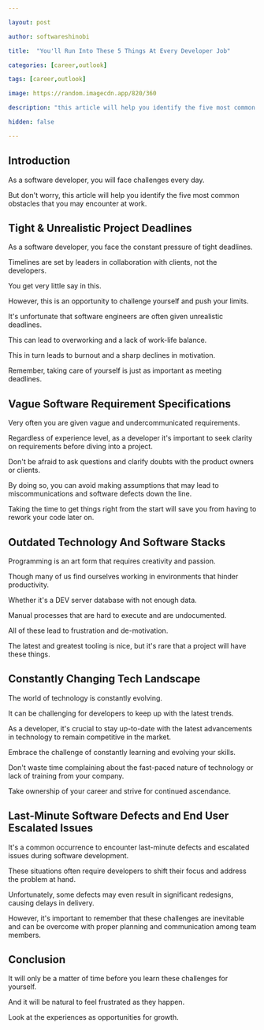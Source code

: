 ```yaml
---

layout: post

author: softwareshinobi

title:  "You'll Run Into These 5 Things At Every Developer Job"

categories: [career,outlook]

tags: [career,outlook]

image: https://random.imagecdn.app/820/360

description: "this article will help you identify the five most common obstacles that you may encounter at work."

hidden: false

---
```


## Introduction

As a software developer, you will face challenges every day.

But don't worry, this article will help you identify the five most common obstacles that you may encounter at work.

## Tight & Unrealistic Project Deadlines

As a software developer, you face the constant pressure of tight deadlines.

Timelines are set by leaders in collaboration with clients, not the developers.

You get very little say in this.

However, this is an opportunity to challenge yourself and push your limits. 

It's unfortunate that software engineers are often given unrealistic deadlines.

This can lead to overworking and a lack of work-life balance.

This in turn leads to burnout and a sharp declines in motivation.

Remember, taking care of yourself is just as important as meeting deadlines. 

## Vague Software Requirement Specifications

Very often you are given vague and undercommunicated  requirements.

Regardless of experience level, as a developer it's important to seek clarity on requirements before diving into a project.

Don't be afraid to ask questions and clarify doubts with the product owners or clients.

By doing so, you can avoid making assumptions that may lead to miscommunications and software defects down the line. 

Taking the time to get things right from the start will save you from having to rework your code later on.

## Outdated Technology And Software Stacks

Programming is an art form that requires creativity and passion.

Though many of us find ourselves working in environments that hinder productivity.

Whether it's a DEV server database with not enough data.

Manual processes that are hard to execute and are undocumented.

All of these lead to frustration and de-motivation.

The latest and greatest tooling is nice, but it's rare that a project will have these things.

## Constantly Changing Tech Landscape

The world of technology is constantly evolving.

It can be challenging for developers to keep up with the latest trends. 

As a developer, it's crucial to stay up-to-date with the latest advancements in technology to remain competitive in the market.

Embrace the challenge of constantly learning and evolving your skills.

Don't waste time complaining about the fast-paced nature of technology or lack of training from your company.

Take ownership of your career and strive for continued ascendance.

## Last-Minute Software Defects and End User Escalated Issues

It's a common occurrence to encounter last-minute defects and escalated issues during software development.

These situations often require developers to shift their focus and address the problem at hand.

Unfortunately, some defects may even result in significant redesigns, causing delays in delivery.

However, it's important to remember that these challenges are inevitable and can be overcome with proper planning and communication among team members.

## Conclusion

It will only be a matter of time before you learn these challenges for yourself.

And it will be natural to feel frustrated as they happen.

Look at the experiences as opportunities for growth.
